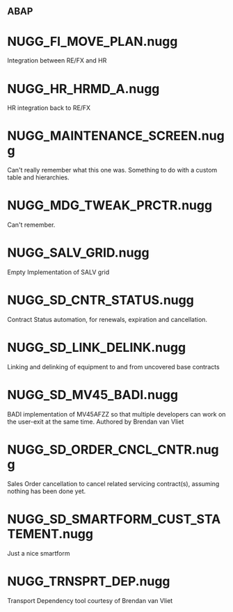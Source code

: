 ## ABAP

# NUGG_FI_MOVE_PLAN.nugg
Integration between RE/FX and HR

# NUGG_HR_HRMD_A.nugg
HR integration back to RE/FX

# NUGG_MAINTENANCE_SCREEN.nugg
Can't really remember what this one was. Something to do with a custom table and hierarchies.

# NUGG_MDG_TWEAK_PRCTR.nugg
Can't remember. 

# NUGG_SALV_GRID.nugg
Empty Implementation of SALV grid

# NUGG_SD_CNTR_STATUS.nugg
Contract Status automation, for renewals, expiration and cancellation.

# NUGG_SD_LINK_DELINK.nugg
Linking and delinking of equipment to and from uncovered base contracts

# NUGG_SD_MV45_BADI.nugg
BADI implementation of MV45AFZZ so that multiple developers can work on the user-exit at the same time.
Authored by Brendan van Vliet

# NUGG_SD_ORDER_CNCL_CNTR.nugg
Sales Order cancellation to cancel related servicing contract(s), assuming nothing has been done yet.

# NUGG_SD_SMARTFORM_CUST_STATEMENT.nugg
Just a nice smartform

# NUGG_TRNSPRT_DEP.nugg
Transport Dependency tool courtesy of Brendan van Vliet
